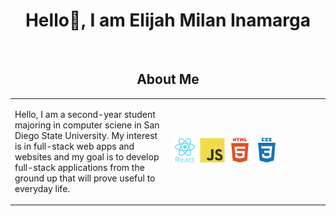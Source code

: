 <div align="center">
  <h1 align="center">
    Hello👋, I am Elijah Milan Inamarga
  </h1>
  <br>
  <h2 >About Me</h2>
  <table width="100%">
    <tr>
      <td align="left">
        <p>
          Hello, I am a second-year student majoring in computer sciene in San Diego State University. My interest is in full-stack web apps and websites and my goal is to develop full-stack applications from the ground up that will prove useful to everyday life.
        </p>
      </td>
      <td width="50%">
        <div display="inline">
          <img src="https://github.com/devicons/devicon/blob/master/icons/react/react-original-wordmark.svg" alt="react" width="40" height="40"/>
          <img src="https://github.com/devicons/devicon/blob/master/icons/javascript/javascript-original.svg" alt="javascript" width="40" height="40"/>
          <img src="https://github.com/devicons/devicon/blob/master/icons/html5/html5-plain-wordmark.svg" alt="html5" width="40" height="40"/> 
          <img src="https://github.com/devicons/devicon/blob/master/icons/css3/css3-plain-wordmark.svg" alt="css" width="40" height="40"/>
        </div>
      </td>
    </tr>
  </table>
</div>



